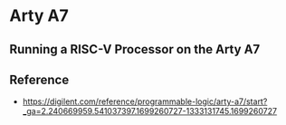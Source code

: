 # Arty A7


## Running a RISC-V Processor on the Arty A7

## Reference

- <https://digilent.com/reference/programmable-logic/arty-a7/start?_ga=2.240669959.541037397.1699260727-1333131745.1699260727>